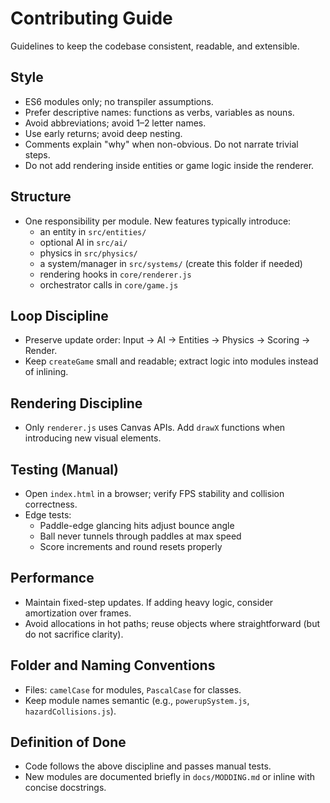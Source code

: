 # Contributing Guide

Guidelines to keep the codebase consistent, readable, and extensible.

## Style
- ES6 modules only; no transpiler assumptions.
- Prefer descriptive names: functions as verbs, variables as nouns.
- Avoid abbreviations; avoid 1–2 letter names.
- Use early returns; avoid deep nesting.
- Comments explain "why" when non-obvious. Do not narrate trivial steps.
- Do not add rendering inside entities or game logic inside the renderer.

## Structure
- One responsibility per module. New features typically introduce:
  - an entity in `src/entities/`
  - optional AI in `src/ai/`
  - physics in `src/physics/`
  - a system/manager in `src/systems/` (create this folder if needed)
  - rendering hooks in `core/renderer.js`
  - orchestrator calls in `core/game.js`

## Loop Discipline
- Preserve update order: Input → AI → Entities → Physics → Scoring → Render.
- Keep `createGame` small and readable; extract logic into modules instead of inlining.

## Rendering Discipline
- Only `renderer.js` uses Canvas APIs. Add `drawX` functions when introducing new visual elements.

## Testing (Manual)
- Open `index.html` in a browser; verify FPS stability and collision correctness.
- Edge tests:
  - Paddle-edge glancing hits adjust bounce angle
  - Ball never tunnels through paddles at max speed
  - Score increments and round resets properly

## Performance
- Maintain fixed-step updates. If adding heavy logic, consider amortization over frames.
- Avoid allocations in hot paths; reuse objects where straightforward (but do not sacrifice clarity).

## Folder and Naming Conventions
- Files: `camelCase` for modules, `PascalCase` for classes.
- Keep module names semantic (e.g., `powerupSystem.js`, `hazardCollisions.js`).

## Definition of Done
- Code follows the above discipline and passes manual tests.
- New modules are documented briefly in `docs/MODDING.md` or inline with concise docstrings.
